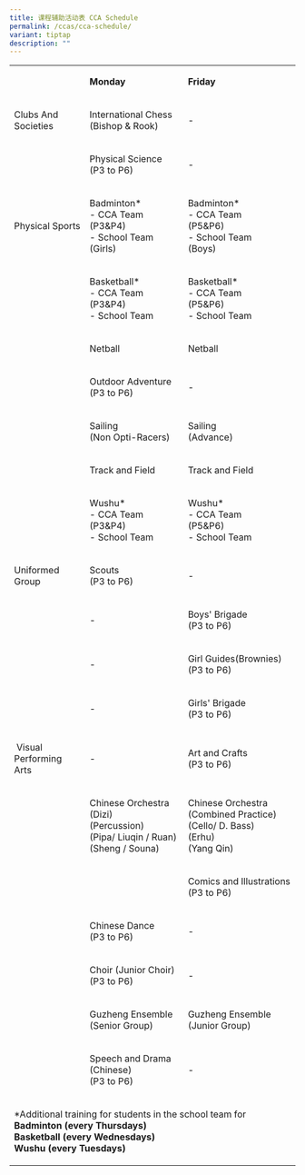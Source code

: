 ```yaml
---
title: 课程辅助活动表 CCA Schedule
permalink: /ccas/cca-schedule/
variant: tiptap
description: ""
---
```

<p></p><table><tbody><tr><td rowspan="1" colspan="1"><p>&nbsp;</p></td><td rowspan="1" colspan="1"><p><strong>Monday</strong></p></td><td rowspan="1" colspan="1"><p><strong>Friday</strong></p></td></tr><tr><td rowspan="1" colspan="1"><p>Clubs And Societies</p></td><td rowspan="1" colspan="1"><p>International Chess<br>(Bishop &amp; Rook)</p></td><td rowspan="1" colspan="1"><p>-</p></td></tr><tr><td rowspan="1" colspan="1"><p>&nbsp;</p></td><td rowspan="1" colspan="1"><p>Physical Science<br>(P3 to P6)</p></td><td rowspan="1" colspan="1"><p>-</p></td></tr><tr><td rowspan="1" colspan="1"><p>Physical Sports</p></td><td rowspan="1" colspan="1"><p>Badminton*<br>- CCA Team <br>(P3&amp;P4)<br>- School Team <br>(Girls)</p></td><td rowspan="1" colspan="1"><p>Badminton*<br>- CCA Team <br>(P5&amp;P6)<br>- School Team <br>(Boys)<br></p></td></tr><tr><td rowspan="1" colspan="1"><p>&nbsp;</p></td><td rowspan="1" colspan="1"><p>Basketball*<br>- CCA Team <br>(P3&amp;P4) <br>- School Team</p></td><td rowspan="1" colspan="1"><p>Basketball*<br>- CCA Team <br>(P5&amp;P6) <br>- School Team</p></td></tr><tr><td rowspan="1" colspan="1"><p>&nbsp;</p></td><td rowspan="1" colspan="1"><p>Netball</p></td><td rowspan="1" colspan="1"><p>Netball</p></td></tr><tr><td rowspan="1" colspan="1"><p>&nbsp;</p></td><td rowspan="1" colspan="1"><p>Outdoor Adventure<br>(P3 to P6)</p></td><td rowspan="1" colspan="1"><p>-</p></td></tr><tr><td rowspan="1" colspan="1"><p>&nbsp;</p></td><td rowspan="1" colspan="1"><p>Sailing<br>(Non Opti-Racers)</p></td><td rowspan="1" colspan="1"><p>Sailing <br>(Advance)</p></td></tr><tr><td rowspan="1" colspan="1"><p>&nbsp;</p></td><td rowspan="1" colspan="1"><p>Track and Field</p></td><td rowspan="1" colspan="1"><p>Track and Field</p></td></tr><tr><td rowspan="1" colspan="1"><p>&nbsp;</p></td><td rowspan="1" colspan="1"><p>Wushu*<br>- CCA Team <br>(P3&amp;P4) <br>- School Team</p></td><td rowspan="1" colspan="1"><p>Wushu*<br>- CCA Team <br>(P5&amp;P6) <br>- School Team</p></td></tr><tr><td rowspan="1" colspan="1"><p>Uniformed Group</p></td><td rowspan="1" colspan="1"><p>Scouts<br>(P3 to P6)</p></td><td rowspan="1" colspan="1"><p>-</p></td></tr><tr><td rowspan="1" colspan="1"><p>&nbsp;</p></td><td rowspan="1" colspan="1"><p>-</p></td><td rowspan="1" colspan="1"><p>Boys' Brigade<br>(P3 to P6)</p></td></tr><tr><td rowspan="1" colspan="1"><p>&nbsp;</p></td><td rowspan="1" colspan="1"><p>-</p></td><td rowspan="1" colspan="1"><p>Girl Guides(Brownies) <br>(P3 to P6)</p></td></tr><tr><td rowspan="1" colspan="1"><p>&nbsp;</p></td><td rowspan="1" colspan="1"><p>-</p></td><td rowspan="1" colspan="1"><p>Girls' Brigade<br>(P3 to P6)</p></td></tr><tr><td rowspan="1" colspan="1"><p>&nbsp;Visual Performing Arts</p></td><td rowspan="1" colspan="1"><p>-</p></td><td rowspan="1" colspan="1"><p>Art and Crafts<br>(P3 to P6)</p></td></tr><tr><td rowspan="1" colspan="1"><p></p></td><td rowspan="1" colspan="1"><p>Chinese Orchestra <br>(Dizi)<br>(Percussion)<br>(Pipa/ Liuqin / Ruan)<br>(Sheng / Souna)</p></td><td rowspan="1" colspan="1"><p>Chinese Orchestra<br>(Combined Practice)<br>(Cello/ D. Bass)<br>(Erhu)<br>(Yang Qin)</p></td></tr><tr><td rowspan="1" colspan="1"><p></p></td><td rowspan="1" colspan="1"><p></p></td><td rowspan="1" colspan="1"><p>Comics and Illustrations <br>(P3 to P6)</p></td></tr><tr><td rowspan="1" colspan="1"><p></p></td><td rowspan="1" colspan="1"><p>Chinese Dance <br>(P3 to P6)</p></td><td rowspan="1" colspan="1"><p>-</p></td></tr><tr><td rowspan="1" colspan="1"><p></p></td><td rowspan="1" colspan="1"><p>Choir (Junior Choir)<br>(P3 to P6)</p></td><td rowspan="1" colspan="1"><p>-</p></td></tr><tr><td rowspan="1" colspan="1"><p>&nbsp;</p></td><td rowspan="1" colspan="1"><p>Guzheng Ensemble (Senior Group)</p></td><td rowspan="1" colspan="1"><p>Guzheng Ensemble (Junior Group)</p></td></tr><tr><td rowspan="1" colspan="1"><p>&nbsp;</p></td><td rowspan="1" colspan="1"><p>Speech and Drama (Chinese) <br>(P3 to P6)</p></td><td rowspan="1" colspan="1"><p>-</p></td></tr><tr><td rowspan="1" colspan="3"><p>*Additional training for students in the school team for <br><strong>Badminton (every Thursdays)</strong><br><strong>Basketball (every Wednesdays) </strong><br><strong>Wushu (every Tuesdays)</strong></p></td></tr></tbody></table><p></p>